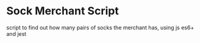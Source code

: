 # Sock Merchant Script

script to find out how many pairs of socks the merchant has, using js es6+ and jest
